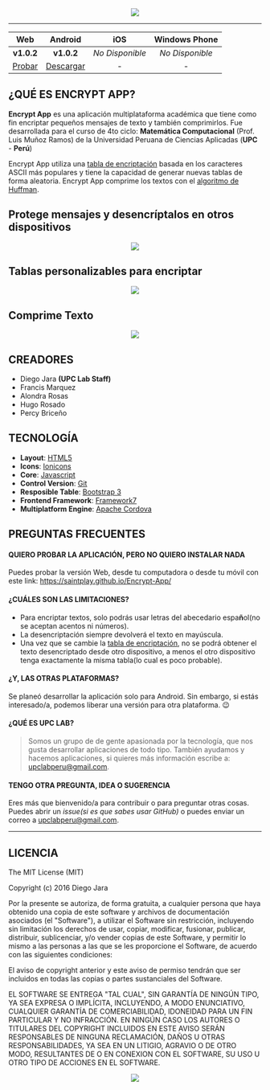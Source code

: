 <div align="center">
  <img src="https://cloud.githubusercontent.com/assets/9372893/16898315/85e485d4-4b99-11e6-88b4-046c44b3b5ae.png">
</div>

---

| Web | Android | iOS | Windows Phone |
|:---------:|:-------------:|:---------:|:-------------------:|
| **v1.0.2** | **v1.0.2** | *No Disponible* | *No Disponible* |
| [Probar](https://saintplay.github.io/Encrypt-App/) | [Descargar](https://github.com/upclab/Encrypt-App/releases/download/v1.0.2/EncryptApp1.0.2.apk) | - | - |

## ¿QUÉ ES ENCRYPT APP?
**Encrypt App** es una aplicación multiplataforma académica que tiene como fin encriptar pequeños mensajes de texto y también comprimirlos. 
Fue desarrollada para el curso de 4to ciclo: **Matemática Computacional** (Prof. Luis Muñoz Ramos) de la Universidad Peruana de Ciencias
Aplicadas (**UPC** - **Perú**)

Encrypt App utiliza una [tabla de encriptación](https://gist.github.com/saintplay/c5d54d4c3a6f06366f35ddb9ebb996d5) basada en los caracteres ASCII más populares y tiene la capacidad de generar nuevas tablas de forma aleatoria.
Encrypt App comprime los textos con el [algoritmo de Huffman](https://es.wikipedia.org/wiki/Algoritmo_de_Huffman).

## Protege mensajes y desencríptalos en otros dispositivos

<div align="center">
  <img src="https://cloud.githubusercontent.com/assets/9372893/16898889/b41f8ba6-4bb2-11e6-9499-abed56f3a5a6.png">
</div>

## Tablas personalizables para encriptar

<div align="center">
  <img src="https://cloud.githubusercontent.com/assets/9372893/16899020/6f9ec2b0-4bb9-11e6-8711-b7554bb9c3dc.png">
</div>

## Comprime Texto

<div align="center">
  <img src="https://cloud.githubusercontent.com/assets/9372893/16899129/1ccaaa2c-4bbe-11e6-949b-e40b436e33f9.png">
</div>

## CREADORES

- Diego Jara **(UPC Lab Staff)**
- Francis Marquez
- Alondra Rosas
- Hugo Rosado
- Percy Briceño

## TECNOLOGÍA
- **Layout**: [HTML5](https://developer.mozilla.org/es/docs/Web/Guide/HTML/Introduction_alhtml)
- **Icons**: [Ionicons](https://ionicons.com/)
- **Core**: [Javascript](https://developer.mozilla.org/es/docs/Web/JavaScript/Guide/Introducci%C3%B3n)
- **Control Version**: [Git](https://git-scm.com/book/es/v1/Empezando-Una-breve-historia-de-Git)
- **Resposible Table**: [Bootstrap 3](http://getbootstrap.com/)
- **Frontend Framework**: [Framework7](http://framework7.io/)
- **Multiplatform Engine**: [Apache Cordova](https://cordova.apache.org/docs/es/latest/guide/overview/)


## PREGUNTAS FRECUENTES

#### QUIERO PROBAR LA APLICACIÓN, PERO NO QUIERO INSTALAR NADA
Puedes probar la versión Web, desde tu computadora o desde tu móvil con este link: <https://saintplay.github.io/Encrypt-App/>

#### ¿CUÁLES SON LAS LIMITACIONES?
- Para encriptar textos, solo podrás usar letras del abecedario espa**ñ**ol(no se aceptan acentos ni números).
- La desencriptación siempre devolverá el texto en mayúscula.
- Una vez que se cambie la [tabla de encriptación](#tablas-personalizables-para-encriptar), no se podrá obtener el texto desencriptado desde otro
dispositivo, a menos el otro dispositivo tenga exactamente la misma tabla(lo cual es poco probable). 

#### ¿Y, LAS OTRAS PLATAFORMAS?
Se planeó desarrollar la aplicación solo para Android. Sin embargo, si estás interesado/a, podemos liberar una versión para otra plataforma. :wink:

#### ¿QUÉ ES UPC LAB?
> Somos un grupo de  de gente apasionada por la tecnología, que nos gusta desarrollar aplicaciones de todo tipo.
> También ayudamos y hacemos aplicaciones, si quieres más información escribe a: <upclabperu@gmail.com>.

#### TENGO OTRA PREGUNTA, IDEA O SUGERENCIA
Eres más que bienvenido/a para contribuir o para preguntar otras cosas. Puedes abrir un *issue(si es que sabes usar GitHub)* o puedes enviar un correo a <upclabperu@gmail.com>.

***
  
## LICENCIA

The MIT License (MIT)

Copyright (c) 2016 Diego Jara

Por la presente se autoriza, de forma gratuita, a cualquier persona que haya obtenido una copia de este software y archivos de documentación asociados (el "Software"), a utilizar el Software sin restricción, incluyendo sin limitación los derechos de usar, copiar, modificar, fusionar, publicar, distribuir, sublicenciar, y/o vender copias de este Software, y permitir lo mismo a las personas a las que se les proporcione el Software, de acuerdo con las siguientes condiciones:

El aviso de copyright anterior y este aviso de permiso tendrán que ser incluidos en todas las copias o partes sustanciales del Software.

EL SOFTWARE SE ENTREGA "TAL CUAL", SIN GARANTÍA DE NINGÚN TIPO, YA SEA EXPRESA O IMPLÍCITA, INCLUYENDO, A MODO ENUNCIATIVO, CUALQUIER GARANTÍA DE COMERCIABILIDAD, IDONEIDAD PARA UN FIN PARTICULAR Y NO INFRACCIÓN. EN NINGÚN CASO LOS AUTORES O TITULARES DEL COPYRIGHT INCLUIDOS EN ESTE AVISO SERÁN RESPONSABLES DE NINGUNA RECLAMACIÓN, DAÑOS U OTRAS RESPONSABILIDADES, YA SEA EN UN LITIGIO, AGRAVIO O DE OTRO MODO, RESULTANTES DE O EN CONEXION CON EL SOFTWARE, SU USO U OTRO TIPO DE ACCIONES EN EL SOFTWARE.

<div align="center">
  <img src="https://cloud.githubusercontent.com/assets/9372893/16879913/501dca4a-4a78-11e6-9783-3600e0b260d8.png">
</div>

